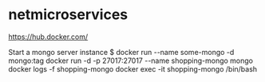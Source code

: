 # netmicroservices


https://hub.docker.com/

Start a mongo server instance
$ docker run --name some-mongo -d mongo:tag
docker run -d -p 27017:27017 --name shopping-mongo mongo
docker logs -f shopping-mongo
docker exec -it shopping-mongo /bin/bash
